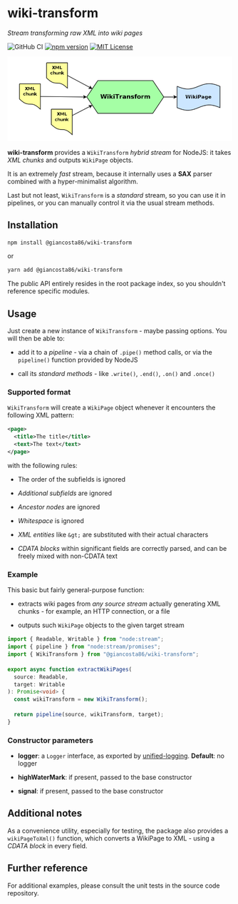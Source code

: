 # wiki-transform

_Stream transforming raw XML into wiki pages_

![GitHub CI](https://github.com/giancosta86/wiki-transform/actions/workflows/publish-to-npm.yml/badge.svg)
[![npm version](https://badge.fury.io/js/@giancosta86%2Fwiki-transform.svg)](https://badge.fury.io/js/@giancosta86%2Fwiki-transform)
[![MIT License](https://img.shields.io/badge/license-MIT-blue.svg?style=flat)](/LICENSE)

![Overview](docs/diagrams//overview.png)

**wiki-transform** provides a `WikiTransform` _hybrid stream_ for NodeJS: it takes _XML chunks_ and outputs `WikiPage` objects.

It is an extremely _fast_ stream, because it internally uses a **SAX** parser combined with a hyper-minimalist algorithm.

Last but not least, `WikiTransform` is a _standard_ stream, so you can use it in pipelines, or you can manually control it via the usual stream methods.

## Installation

```bash
npm install @giancosta86/wiki-transform
```

or

```bash
yarn add @giancosta86/wiki-transform
```

The public API entirely resides in the root package index, so you shouldn't reference specific modules.

## Usage

Just create a new instance of `WikiTransform` - maybe passing options. You will then be able to:

- add it to a _pipeline_ - via a chain of `.pipe()` method calls, or via the `pipeline()` function provided by NodeJS

- call its _standard methods_ - like `.write()`, `.end()`, `.on()` and `.once()`

### Supported format

`WikiTransform` will create a `WikiPage` object whenever it encounters the following XML pattern:

```xml
<page>
  <title>The title</title>
  <text>The text</text>
</page>
```

with the following rules:

- The order of the subfields is ignored

- _Additional subfields_ are ignored

- _Ancestor nodes_ are ignored

- _Whitespace_ is ignored

- _XML entities_ like `&gt;` are substituted with their actual characters

- _CDATA blocks_ within significant fields are correctly parsed, and can be freely mixed with non-CDATA text

### Example

This basic but fairly general-purpose function:

- extracts wiki pages from _any source stream_ actually generating XML chunks - for example, an HTTP connection, or a file

- outputs such `WikiPage` objects to the given target stream

```typescript
import { Readable, Writable } from "node:stream";
import { pipeline } from "node:stream/promises";
import { WikiTransform } from "@giancosta86/wiki-transform";

export async function extractWikiPages(
  source: Readable,
  target: Writable
): Promise<void> {
  const wikiTransform = new WikiTransform();

  return pipeline(source, wikiTransform, target);
}
```

### Constructor parameters

- **logger**: a `Logger` interface, as exported by [unified-logging](https://github.com/giancosta86/unified-logging). **Default**: no logger

- **highWaterMark**: if present, passed to the base constructor

- **signal**: if present, passed to the base constructor

## Additional notes

As a convenience utility, especially for testing, the package also provides a `wikiPageToXml()` function, which converts a WikiPage to XML - using a _CDATA block_ in every field.

## Further reference

For additional examples, please consult the unit tests in the source code repository.
